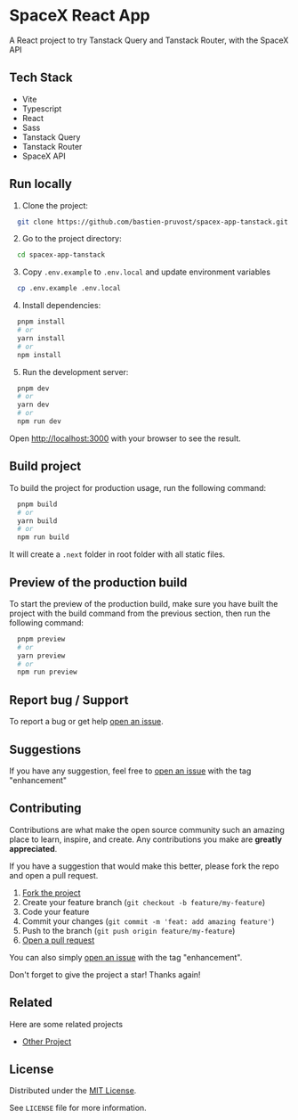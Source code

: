 <!-- prettier-ignore-start -->

<!-- Rename all occurences with Cmd + D :

SpaceX React App
spacex-app-tanstack
www.projectlink.com
https://www.projectlink.com
https://www.documentationlink.com

 -->


<!-- <a href="">
  <img src="https://dev-to-uploads.s3.amazonaws.com/uploads/articles/th5xamgrr6se0x5ro4g6.png" alt="Logo" width="256" >
</a> -->


# SpaceX React App

A React project to try Tanstack Query and Tanstack Router, with the SpaceX API

<!-- [www.projectlink.com](https://www.projectlink.com) -->


<!-- ## About the project

Much longer description of the project -->

<!-- ## Features

- Light/dark mode toggle
- Live previews
- Fullscreen mode
- Cross platform


## Roadmap

- [ ] Add tests
- [ ] Multi-language Support
  - [ ] French
  - [ ] Spanish
- [ ] Dark mode
- [x] ~Add MDX support for basic pages~
- [x] ~Build marketing pages~
- [x] ~Subscriptions using Stripe~
- [x] ~Responsive styles~
- [x] ~Add OG image for blog using @vercel/og~

## Known Issues

- Live previews
- Fullscreen mode
- ~Cross platform~
- ~Light/dark mode toggle~


## Note on something

> **info**
> This project is using Next.js 13.2

> **warning**
> This project is using Next.js 13.2 -->


## Tech Stack

- Vite
- Typescript
- React
- Sass
- Tanstack Query
- Tanstack Router
- SpaceX API


## Run locally

1. Clone the project:

```bash
  git clone https://github.com/bastien-pruvost/spacex-app-tanstack.git
```

2. Go to the project directory:

```bash
  cd spacex-app-tanstack
```

3. Copy `.env.example` to `.env.local` and update environment variables

```bash
  cp .env.example .env.local
```

4. Install dependencies:

```bash
  pnpm install
  # or
  yarn install
  # or
  npm install
```

5. Run the development server:

```bash
  pnpm dev
  # or
  yarn dev
  # or
  npm run dev
```

Open [http://localhost:3000](http://localhost:3000) with your browser to see the result.


## Build project

To build the project for production usage, run the following command:

```bash
  pnpm build
  # or
  yarn build
  # or
  npm run build
```

It will create a `.next` folder in root folder with all static files.


## Preview of the production build

To start the preview of the production build, make sure you have built the project with the build command from the previous section, then run the following command:

```bash
  pnpm preview
  # or
  yarn preview
  # or
  npm run preview
```


<!-- ## Routing

This project use [Next.js 13 App Router](https://beta.nextjs.org/docs/routing/fundamentals) built on top of React Server Components.

[Client Routes](https://beta.nextjs.org/docs/routing/defining-routes) are located in the folder `src/app`.

[API Routes](https://beta.nextjs.org/docs/routing/route-handlers) are located in the folder `src/app/api`.

All files named `router.ts` in the API directory are treated as [API routes](https://beta.nextjs.org/docs/routing/route-handlers) instead of React pages. -->


## Report bug / Support

To report a bug or get help [open an issue](https://github.com/bastien-pruvost/spacex-app-tanstack/issues).


## Suggestions

If you have any suggestion, feel free to [open an issue](https://github.com/bastien-pruvost/spacex-app-tanstack/issues) with the tag "enhancement"


## Contributing

Contributions are what make the open source community such an amazing place to learn, inspire, and create. Any contributions you make are **greatly appreciated**.

If you have a suggestion that would make this better, please fork the repo and open a pull request.

1. [Fork the project](https://github.com/bastien-pruvost/spacex-app-tanstack/fork)
2. Create your feature branch (`git checkout -b feature/my-feature`)
3. Code your feature
4. Commit your changes (`git commit -m 'feat: add amazing feature'`)
5. Push to the branch (`git push origin feature/my-feature`)
6. [Open a pull request](https://github.com/bastien-pruvost/spacex-app-tanstack/compare)

You can also simply [open an issue](https://github.com/bastien-pruvost/spacex-app-tanstack/issues) with the tag "enhancement".

Don't forget to give the project a star! Thanks again!


## Related

Here are some related projects

- [Other Project](https://github.com/matiassingers/awesome-readme)


## License

Distributed under the [MIT License](https://choosealicense.com/licenses/mit/).

See `LICENSE` file for more information.



<!-- prettier-ignore-end -->
